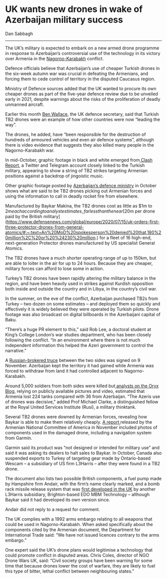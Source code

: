 # UK wants new drones in wake of Azerbaijan military success

Dan Sabbagh

---

The UK’s military is expected to embark on a new armed drone programme in response to Azerbaijan’s controversial use of the technology in its victory over Armenia in the [Nagorno-Karabakh](https://www.theguardian.com/world/nagorno-karabakh) conflict.

Defence officials believe that Azerbaijan’s use of cheaper Turkish drones in the six-week autumn war was crucial in defeating the Armenians, and forcing them to cede control of territory in the disputed Caucasus region.

Ministry of Defence sources added that the UK wanted to procure its own cheaper drones as part of the five-year defence review due to be unveiled early in 2021, despite warnings about the risks of the proliferation of deadly unmanned aircraft.

Earlier this month [Ben Wallace](https://www.theguardian.com/politics/ben-wallace), the UK defence secretary, said that Turkish TB2 drones were an example of how other countries were now “leading the way”.

The drones, he added, have “been responsible for the destruction of hundreds of armoured vehicles and even air defence systems”, although there is video evidence that suggests they also killed many people in the Nagorno-Karabakh war.

In mid-October, graphic footage in black and white emerged from[ Clash Report](https://twitter.com/RALee85/status/1318576576104173570?s=20), a Twitter and Telegram account closely linked to the Turkish military, appearing to show a string of TB2 strikes targeting Armenian positions against a backdrop of jingoistic music.

Other graphic footage posted by [Azerbaijan’s defence ministry](https://www.youtube.com/watch?v=uvV4feHuLdo&has_verified=1) in October shows what are said to be TB2 drones picking out Armenian forces and using the information to call in deadly rocket fire from elsewhere.

Manufactured by Baykar Makina, the TB2 drones cost as little as $1m to $2m each according to analyst estimates, far less than the near [$20m per drone paid by the British military](https://www.defensenews.com/global/europe/2020/07/15/uk-orders-first-three-protector-drones-from-general-atomics/#:~:text=An%20MoD%20spokesperson%20denied%20that,180%20million%2C%20or%20%24230%20million.) for a fleet of 16 high-end, next-generation Protector drones manufactured by US specialist General Atomics.

The TB2 drones have a much shorter operating range of up to 150km, but are able to loiter in the air for up to 24 hours. Because they are cheaper, military forces can afford to lose some in action.

Turkey’s TB2 drones have been rapidly altering the military balance in the region, and have been heavily used in strikes against Kurdish opposition both inside and outside the country and in Libya, in the country’s civil war.

In the summer, on the eve of the conflict, Azerbaijan purchased TB2s from Turkey – two dozen on some estimates – and deployed them so quickly and effectively it is widely believed they were operated by Turkish pilots. Drone footage was also broadcast on digital billboards in the Azerbaijani capital of Baku.

“There’s a huge PR element to this,” said Rob Lee, a doctoral student at King’s College London’s war studies department, who has been closely following the conflict. “In an environment where there is not much independent information this helped the Azeri government to control the narrative.”

A [Russian-brokered truce](https://www.theguardian.com/world/2020/nov/10/nagorno-karabakh-armenia-pm-signs-deal-to-end-war-with-azerbaijan-and-russia) between the two sides was signed on 9 November. Azerbaijan kept the territory it had gained while Armenia was forced to withdraw from land it had controlled adjacent to Nagorno-Karabakh.

Around 5,000 soldiers from both sides were killed but[ analysts on the Oryx Blog](https://www.oryxspioenkop.com/2020/09/the-fight-for-nagorno-karabakh.html), relying on publicly available pictures and video, estimated that Armenia lost 224 tanks compared with 36 from Azerbaijan. “The Azeris use of drones was decisive,” added Prof Michael Clarke, a distinguished fellow at the Royal United Services Institute (Rusi), a military thinktank.

Several TB2 drones were downed by Armenian forces, revealing how Baykar is able to make them relatively cheaply. [A report ](http://anca.org/assets/pdf/BayraktarDrone_US_Nato_Technology.pdf)released by the Armenian National Committee of America in November included photos of components used in the damaged drone, including a navigation system from Garmin.

Garmin said its product was “not designed or intended for military use” and said it was asking its dealers to halt sales to Baykar. In October, Canada also suspended exports to Turkey of targeting gear made by Ontario-based Wescam – a subsidiary of US firm L3Harris – after they were found in a TB2 drone.

The document also lists two possible British components, a fuel pump made by Hampshire firm Andair, with the firm’s name clearly marked, and a bomb rack missile release system that was [first developed in the UK](https://www.theguardian.com/news/2019/nov/27/revealed-uk-technology-turkey-rise-global-drone-power) by another L3Harris subsidiary, Brighton-based EDO MBM Technology – although Baykar said it had developed its own version since.

Andair did not reply to a request for comment.

The UK complies with a 1992 arms embargo relating to all weapons that could be used in Nagorno-Karabakh. When asked specifically about the components cited by the Armenian document, the Department for International Trade said: “We have not issued licences contrary to the arms embargo.”

One expert said the UK’s drone plans would legitimise a technology that could promote conflict in disputed areas. Chris Coles, director of NGO Drone Wars UK, said: “Civil society groups have been warning for some time that because drones lower the cost of warfare, they are likely to fuel this type of bitter, lethal conflict between neighbouring states.”